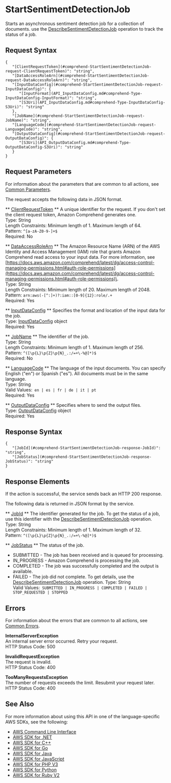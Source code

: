 # StartSentimentDetectionJob<a name="API_StartSentimentDetectionJob"></a>

Starts an asynchronous sentiment detection job for a collection of documents\. use the [DescribeSentimentDetectionJob](API_DescribeSentimentDetectionJob.md) operation to track the status of a job\.

## Request Syntax<a name="API_StartSentimentDetectionJob_RequestSyntax"></a>

```
{
   "[ClientRequestToken](#comprehend-StartSentimentDetectionJob-request-ClientRequestToken)": "string",
   "[DataAccessRoleArn](#comprehend-StartSentimentDetectionJob-request-DataAccessRoleArn)": "string",
   "[InputDataConfig](#comprehend-StartSentimentDetectionJob-request-InputDataConfig)": { 
      "[InputFormat](API_InputDataConfig.md#comprehend-Type-InputDataConfig-InputFormat)": "string",
      "[S3Uri](API_InputDataConfig.md#comprehend-Type-InputDataConfig-S3Uri)": "string"
   },
   "[JobName](#comprehend-StartSentimentDetectionJob-request-JobName)": "string",
   "[LanguageCode](#comprehend-StartSentimentDetectionJob-request-LanguageCode)": "string",
   "[OutputDataConfig](#comprehend-StartSentimentDetectionJob-request-OutputDataConfig)": { 
      "[S3Uri](API_OutputDataConfig.md#comprehend-Type-OutputDataConfig-S3Uri)": "string"
   }
}
```

## Request Parameters<a name="API_StartSentimentDetectionJob_RequestParameters"></a>

For information about the parameters that are common to all actions, see [Common Parameters](CommonParameters.md)\.

The request accepts the following data in JSON format\.

 ** [ClientRequestToken](#API_StartSentimentDetectionJob_RequestSyntax) **   <a name="comprehend-StartSentimentDetectionJob-request-ClientRequestToken"></a>
A unique identifier for the request\. If you don't set the client request token, Amazon Comprehend generates one\.  
Type: String  
Length Constraints: Minimum length of 1\. Maximum length of 64\.  
Pattern: `^[a-zA-Z0-9-]+$`   
Required: No

 ** [DataAccessRoleArn](#API_StartSentimentDetectionJob_RequestSyntax) **   <a name="comprehend-StartSentimentDetectionJob-request-DataAccessRoleArn"></a>
The Amazon Resource Name \(ARN\) of the AWS Identity and Access Management \(IAM\) role that grants Amazon Comprehend read access to your input data\. For more information, see [https://docs.aws.amazon.com/comprehend/latest/dg/access-control-managing-permissions.html#auth-role-permissions](https://docs.aws.amazon.com/comprehend/latest/dg/access-control-managing-permissions.html#auth-role-permissions)\.  
Type: String  
Length Constraints: Minimum length of 20\. Maximum length of 2048\.  
Pattern: `arn:aws(-[^:]+)?:iam::[0-9]{12}:role/.+`   
Required: Yes

 ** [InputDataConfig](#API_StartSentimentDetectionJob_RequestSyntax) **   <a name="comprehend-StartSentimentDetectionJob-request-InputDataConfig"></a>
Specifies the format and location of the input data for the job\.  
Type: [InputDataConfig](API_InputDataConfig.md) object  
Required: Yes

 ** [JobName](#API_StartSentimentDetectionJob_RequestSyntax) **   <a name="comprehend-StartSentimentDetectionJob-request-JobName"></a>
The identifier of the job\.  
Type: String  
Length Constraints: Minimum length of 1\. Maximum length of 256\.  
Pattern: `^([\p{L}\p{Z}\p{N}_.:/=+\-%@]*)$`   
Required: No

 ** [LanguageCode](#API_StartSentimentDetectionJob_RequestSyntax) **   <a name="comprehend-StartSentimentDetectionJob-request-LanguageCode"></a>
The language of the input documents\. You can specify English \("en"\) or Spanish \("es"\)\. All documents must be in the same language\.  
Type: String  
Valid Values:` en | es | fr | de | it | pt`   
Required: Yes

 ** [OutputDataConfig](#API_StartSentimentDetectionJob_RequestSyntax) **   <a name="comprehend-StartSentimentDetectionJob-request-OutputDataConfig"></a>
Specifies where to send the output files\.   
Type: [OutputDataConfig](API_OutputDataConfig.md) object  
Required: Yes

## Response Syntax<a name="API_StartSentimentDetectionJob_ResponseSyntax"></a>

```
{
   "[JobId](#comprehend-StartSentimentDetectionJob-response-JobId)": "string",
   "[JobStatus](#comprehend-StartSentimentDetectionJob-response-JobStatus)": "string"
}
```

## Response Elements<a name="API_StartSentimentDetectionJob_ResponseElements"></a>

If the action is successful, the service sends back an HTTP 200 response\.

The following data is returned in JSON format by the service\.

 ** [JobId](#API_StartSentimentDetectionJob_ResponseSyntax) **   <a name="comprehend-StartSentimentDetectionJob-response-JobId"></a>
The identifier generated for the job\. To get the status of a job, use this identifier with the [DescribeSentimentDetectionJob](API_DescribeSentimentDetectionJob.md) operation\.  
Type: String  
Length Constraints: Minimum length of 1\. Maximum length of 32\.  
Pattern: `^([\p{L}\p{Z}\p{N}_.:/=+\-%@]*)$` 

 ** [JobStatus](#API_StartSentimentDetectionJob_ResponseSyntax) **   <a name="comprehend-StartSentimentDetectionJob-response-JobStatus"></a>
The status of the job\.   
+ SUBMITTED \- The job has been received and is queued for processing\.
+ IN\_PROGRESS \- Amazon Comprehend is processing the job\.
+ COMPLETED \- The job was successfully completed and the output is available\.
+ FAILED \- The job did not complete\. To get details, use the [DescribeSentimentDetectionJob](API_DescribeSentimentDetectionJob.md) operation\.
Type: String  
Valid Values:` SUBMITTED | IN_PROGRESS | COMPLETED | FAILED | STOP_REQUESTED | STOPPED` 

## Errors<a name="API_StartSentimentDetectionJob_Errors"></a>

For information about the errors that are common to all actions, see [Common Errors](CommonErrors.md)\.

 **InternalServerException**   
An internal server error occurred\. Retry your request\.  
HTTP Status Code: 500

 **InvalidRequestException**   
The request is invalid\.  
HTTP Status Code: 400

 **TooManyRequestsException**   
The number of requests exceeds the limit\. Resubmit your request later\.  
HTTP Status Code: 400

## See Also<a name="API_StartSentimentDetectionJob_SeeAlso"></a>

For more information about using this API in one of the language\-specific AWS SDKs, see the following:
+  [AWS Command Line Interface](https://docs.aws.amazon.com/goto/aws-cli/comprehend-2017-11-27/StartSentimentDetectionJob) 
+  [AWS SDK for \.NET](https://docs.aws.amazon.com/goto/DotNetSDKV3/comprehend-2017-11-27/StartSentimentDetectionJob) 
+  [AWS SDK for C\+\+](https://docs.aws.amazon.com/goto/SdkForCpp/comprehend-2017-11-27/StartSentimentDetectionJob) 
+  [AWS SDK for Go](https://docs.aws.amazon.com/goto/SdkForGoV1/comprehend-2017-11-27/StartSentimentDetectionJob) 
+  [AWS SDK for Java](https://docs.aws.amazon.com/goto/SdkForJava/comprehend-2017-11-27/StartSentimentDetectionJob) 
+  [AWS SDK for JavaScript](https://docs.aws.amazon.com/goto/AWSJavaScriptSDK/comprehend-2017-11-27/StartSentimentDetectionJob) 
+  [AWS SDK for PHP V3](https://docs.aws.amazon.com/goto/SdkForPHPV3/comprehend-2017-11-27/StartSentimentDetectionJob) 
+  [AWS SDK for Python](https://docs.aws.amazon.com/goto/boto3/comprehend-2017-11-27/StartSentimentDetectionJob) 
+  [AWS SDK for Ruby V2](https://docs.aws.amazon.com/goto/SdkForRubyV2/comprehend-2017-11-27/StartSentimentDetectionJob) 